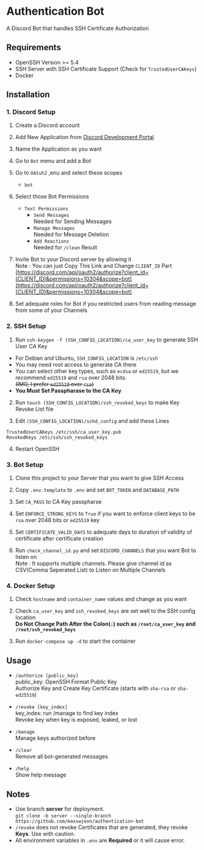# Authentication Bot

A Discord Bot that handles SSH Certificate Authorization

## Requirements

- OpenSSH Version >= 5.4
- SSH Server with SSH Certificate Support (Check for `TrustedUserCAKeys`)
- Docker

## Installation

### 1. Discord Setup

1. Create a Discord account

2. Add New Application from [Discord Development Portal](https://discord.com/developers/applications)

3. Name the Application as you want

4. Go to `Bot` menu and add a Bot

5. Go to `OAtuh2` ,enu and select these scopes

    - `bot`

6. Select those Bot Permissions

    - `Text Permissions`
        - `Send Messages`  
          Needed for Sending Messages
        - `Manage Messages`  
          Needed for Message Deletion
        - `Add Reactions`  
          Needed for `/clean` Result

7. Invite Bot to your Discord server by allowing it  
   Note : You can just Copy This Link and Change `CLIENT_ID` Part  
   [https://discord.com/api/oauth2/authorize?client_id=(CLIENT_ID)&permissions=10304&scope=bot](https://discord.com/api/oauth2/authorize?client_id=(CLIENT_ID)&permissions=10304&scope=bot)

8. Set adequate roles for Bot if you restricted users from reading message from some of your Channels

### 2. SSH Setup

1. Run `ssh-keygen -f (SSH_CONFIG_LOCATION)/ca_user_key` to generate SSH User CA Key

- For Debian and Ubuntu, `SSH_CONFIG_LOCATION` is `/etc/ssh`
- You may need root access to generate CA there
- You can select other key types, such as `ecdsa` or `ed25519`, but we recommend `ed25519` and `rsa` over 2048 bits.  
  ~~(IMO, I prefer `ed25519` over `rsa`)~~
- **You Must Set Passpharase to the CA Key**

2. Run `touch (SSH_CONFIG_LOCATION)/ssh_revoked_keys` to make Key Revoke List file

3. Edit `(SSH_CONFIG_LOCATION)/sshd_config` and add these Lines

```
TrustedUserCAKeys /etc/ssh/ca_user_key.pub
RevokedKeys /etc/ssh/ssh_revoked_keys
```

4. Restart OpenSSH

### 3. Bot Setup

1. Clone this project to your Server that you want to give SSH Access

2. Copy `.env.template` to `.env` and set `BOT_TOKEN` and `DATABASE_PATH`

3. Set `CA_PASS` to CA Key passpharse

4. Set `ENFORCE_STRONG_KEYS` to `True` if you want to enforce client keys to be `rsa` over 2048 bits or `ed25519` key

5. Set `CERTIFICATE_VALID_DAYS` to adequate days to duration of validity of certificate after certificate creation

6. Run `check_channel_id.py` and set `DISCORD_CHANNELS` that you want Bot to listen on  
   Note : It supports multiple channels. Please give channel id as CSV(Comma Seperated List) to Listen on Multiple
   Channels

### 4. Docker Setup

1. Check `hostname` and `container_name` values and change as you want

2. Check `ca_user_key` and `ssh_revoked_keys` are set well to the SSH config location  
   **Do Not Change Path After the Colon(`:`) such as `/root/ca_user_key` and `/root/ssh_revoked_keys`**

3. Run `docker-compose up -d` to start the container

## Usage

- `/authorize [public_key]`  
  public_key: OpenSSH Format Public Key  
  Authorize Key and Create Key Certificate (starts with `sha-rsa` or `sha-ed25519`)

- `/revoke [key_index]`  
  key_index: run /manage to find key index  
  Revoke key when key is exposed, leaked, or lost

- `/manage`  
  Manage keys authorized before

- `/clear`  
  Remove all bot-generated messages

- `/help`  
  Show help message

## Notes

- Use branch **server** for deployment.  
  ``git clone -b server --single-branch https://github.com/maxswjeon/authentication-bot``
- `/revoke` does not revoke Certificates that are generated, they revoke **Keys**. Use with caution.
- All environment variables in `.env` are **Required** or it will cause error.
